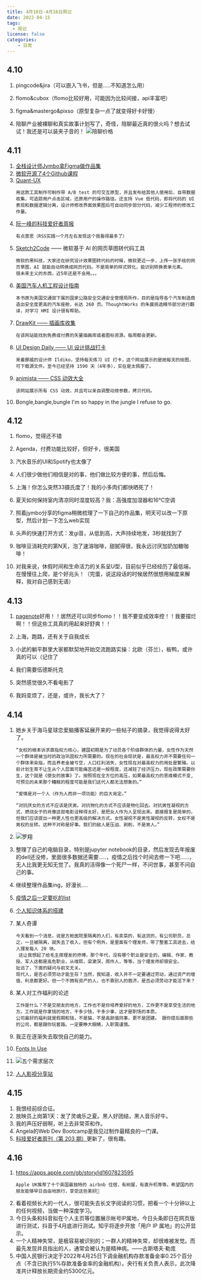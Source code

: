```yaml
---
title: 4月10日-4月16日周记
date: 2022-04-15
tags:
  - 周记
license: false
categories:
    - 日常
---
```


## 4.10
1. pingcode&jira（可以嵌入飞书，但是.....不知道怎么用）

2. flomo&cubox（flomo比较好用，可能因为比较间接，api丰富吧）

3. figma&mastergo&pixso（原型复杂一点了就变得好卡好慢）

4. 陪聊产业被裸聊和真实故事计划写了，奇怪，陪聊最近真的很火吗？想去试试！我还是可以装夹子音的！
	![陪聊价格](陪聊.png)

## 4.11
1. [全栈设计师Jymbo拿Figma做作品集](https://www.figma.com/file/FrQCUHROxYmC20zuiC2iQ6/LYS-2.0---Medium-Public-link?node-id=0%3A1)
2. [微软开源了4个Github课程](https://mp.weixin.qq.com/s/inm9v_DvktiwKI06VIyIWg)
3. [Quant-UX](https://www.quant-ux.com/#/)
	```
	用这款工具制作可制作带 A/B test 的可交互原型，并且发布给其他人使用后，自带数据收集，可追踪用户点击区域，还原用户的操作路径。还支持 Vue 低代码，即将代码的 UI表现和数据逻辑分离，设计师修改界面效果图后可自动同步部分代码，减少工程师的修改工作量。
1. [阮一峰的科技爱好者周报](https://www.ruanyifeng.com/blog/weekly/)
	```
	有点意思（RSS实践一个月左右发现这个我看得最多了）
1. [Sketch2Code](https://sketch2code.azurewebsites.net/) —— 微软基于 AI 的网页草图转代码工具
	```
	微软的黑科技，大家还在研究设计效果图转代码的时候，微软更近一步，上传一张手绘的网页草图，AI 就能自动转换成网页代码。不是简单的样式转化，能识别转换表单元素。 
	很未来主义的东西，近5年还是不会用。。。
1. [美国汽车人机工程设计指南]([www.nhtsa.gov](https://www.nhtsa.gov/sites/nhtsa.gov/files/documents/812360_humanfactorsdesignguidance.pdf%E2%80%82https://pan.baidu.com/s/1MNhKDejjIHw8sBng8yuuqQ?pwd=txth))
	```
	本书原为美国交通部下属的国家公路安全交通安全管理局所作，目的是指导各个汽车制造商造出安全度更高的汽车座舱，长达 260 页。ThoughtWorks 的朱晨挑选精华部分进行翻译，对学习 HMI 设计很有帮助。 
1. [DrawKit —— 插画库收集](https://drawkit.com)
	```
	在该网站能找到免费或付费的矢量插画库或者图标资源。每周都会更新。 
1. [UI Design Daily —— UI 设计挑战打卡](https://www.uidesigndaily.com/)
	```
	来着挪威的设计师 Ildiko，坚持每天练习 UI 打卡，这个网站展示的是她每天的绘图，可下载源文件。至今已经坚持 1590 天（4年多），实在是太佩服了。
1. [animista —— CSS 动效大全](https://animista.net/play/basic/scale-up/scale-up-center)
	```
	该网站展示所有 CSS 动效，并且可以亲自调整动效参数，拷贝代码。
1. Bongle,bangle,bungle I'm so happy in the jungle I refuse to go.

## 4.12
1. flomo，觉得还不错

3. Agenda，付费功能比较好，但好卡，很美国

2. 汽水音乐的UI和Spotify也太像了

3. 人们很少做他们相信是对的事，他们做比较方便的事，然后后悔。

4. 上海！你怎么突然33摄氏度了！我的小多肉们都快晒死了！

5. 夏天如何保持室内清凉同时湿度较高？我：高强度加湿器和16℃空调

6. 照着jymbo分享的figma稍微梳理了一下自己的作品集，明天可以改一下原型，然后计划一下怎么web实现

7. 头声的快速打开方式：发gi音，从低到高，大声持续地发，3秒就找到了

8. 咖啡豆消耗完的第N天，泡了速溶咖啡，甜腻得很，我永远讨厌加奶加糖咖啡！

9. 对我来说，休假时间和生命活力的关系呈U型，目前似乎已经经历了最低端，在慢慢往上爬，是个好兆头！（完蛋，说这段话的时候居然很想用梯度来解释，我对自己感到无语）

## 4.13
1. [pagenote](https://chrome.google.com/webstore/detail/pagenote/emdjokmfeidbfldcdhckhpkcfiiekohl)好用！！居然还可以同步flomo！！我不要变成效率控！！我要摆烂啊！！但这些工具真的用起来好舒爽！！

2. 上海，跑路，还有关于自我成长

3. 小武的躺平群里大家都默契地开始交流跑路实操：北欧（芬兰），板鸭，或许真的可以（记住了

4. 我们需要伍德斯托克

5. 突然感觉很久不看电影了

6. 我妈变烦了，还是，或许，我长大了？
## 4.14
1. 她乡关于海马星球恋爱脑播客延展开来的一些帖子的摘录，我觉得说得太好了。
	``` 
	“女权的根本诉求直指权力核心，建国初期是为了动员各个阶级群体的力量，女性作为天然一个群体是被当时的政治巩固权力所需要的。现在的社会现状是，最高权力并不需要任何一个群体来染指，而且养老金被亏空，人口红利消失，女性现在对最高权力的用处是繁殖。以前计划生育不让生从个人层面可能痛苦还是一般程度，还减轻了经济压力，现在政策需要你生，这个就是《使女的故事》了。按照现在全方位的高压，如果最高权力的思维模式不变, 可预见的未来那个糟糕的程度可能是我们这代人都无法想象的。”
	
	“爱情是对一个人（作为人而非一项功能）的巨大肯定。”
	
	“对抗厌女的方式不应该是厌男。对抗物化的方式不应该是物化回去。对抗男性凝视的方式，燃烧女子的肖像这部电影诠释得太好，是把女人作为人呈现出来。直接报复是简单的，但我们应该提出一种更人性也更高级的解决方式。女性凝视不是男性凝视的反转，女权不是男权的反转。这种不对称是好事。我们的敌人是压迫、剥削，不是男人。”
1. ![罗翔](罗翔.png)
2. 整理了自己的电脑目录，特别是jupyter notebook的目录，然后发现去年报废的dell还没修，里面很多数据还需要.....，疫情之后找个时间去修一下吧......，无人比我更无知无觉了。我真的活得像一个死尸一样，不问世事，甚至不问自己的事。

3. 继续整理作品集ing，好漫长....

4. [疫情之后一定要吃的list](https://hugo-stack-theme-mod-phi.vercel.app/2022/%E4%B8%8A%E6%B5%B7%E7%96%AB%E6%83%85%E8%A7%A3%E5%B0%81%E4%B9%8B%E5%90%8E%E4%B8%80%E5%AE%9A%E8%A6%81%E5%90%83%E7%9A%84%E8%8F%9C/)

5. [个人知识体系的搭建](https://www.v2ex.com/t/847011#reply3)
6. 某人奇谭
	```
	今天看到一个消息，说是方舱医院里隔离的人们，有卖菜的，有送货的，有公司职员，总之，一旦被隔离，就失去了收入，但有个例外，是里面有个理发师，带了整套工具进去，给人理发每人 20 块。
	 这让我想起了给毛主席理发的师傅，那个年代，没有哪个职业是安全的，编辑、作家、教授、军人这都是高危职业，从维熙，梁漱溟，周作人，等等。当个理发师却很安全。
	扯远了，下面的疑问与前文无关。
	现代人，是否必须劳动才能生存？当然，我知道，收入并不一定要通过劳动，通过资产的增值、利息都更好。但一个不拥有资产的人，也不靠别人的救济，是否必须劳动才能活下来？
1.  某人对工作福利的论述
	```
	工作是什么？不是交朋友的地方，工作也不是你培养爱好的地方，工作更不是享受生活的地方。工作就是你拿钱的地方，干多少钱，干多少事，这才是职场的本质。
	公司最好的福利就是假期和钱，不是猫，不是高颜值同事，更不是团建。 跟你提后面那些的公司，都是跟你玩套路。一定要睁大眼睛，入职需谨慎。

9. 我正在逐渐失去取悦自己的能力。
10. [Fonts In Use](https://fontsinuse.com/)
11. ![五个需求层次](5个需求.png)
12. [人人影视分享站](https://yyets.dmesg.app/home)

## 4.15
1. 我恨经前综合征。
2. 放映员上岗第1天：发了灵魂乐之夏。黑人好团结，黑人音乐好牛。
3. 我的声压好弱啊，听上去非常茶和作。
4. Angela的Web Dev Bootcamp是我见过制作最精良的一门课。
5. [科技爱好者周刊（第 203 期）](https://www.ruanyifeng.com/blog/2022/04/weekly-issue-203.html)更新了，很有趣。

## 4.16
1. https://apps.apple.com/gb/story/id1607823595
	```
	Apple UK推荐了十个英国最独特的 airbnb 住宿，有树屋，有直升机等等。希望国内的朋友能够早日自由地旅行，享受这些美好🤘
1. 看着视频长大的一代人，很可能失去长文字阅读的习惯，把看一个十分钟以上的任何视频，当做一种深度学习。
2. 今日头条和抖音拟在个人主页等位置展示帐号IP属地，今日头条即日在网页版进行测试，抖音于4月底进行测试。知乎将逐步开放「用户 IP 属地」的公开显示。
3. 一个人精神失常，是极容易被识别的；一群人的精神失常，却很难被发觉。而最先发现并且指出的人，通常会被认为是精神病。——古斯塔夫·勒庞
4. 中国人民银行决定于2022年4月25日下调金融机构存款准备金率0.25个百分点（不含已执行5%存款准备金率的金融机构）。央行有关负责人表示，此次降准共计释放长期资金约5300亿元。